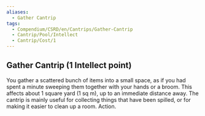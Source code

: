 ```yaml
---
aliases:
  - Gather Cantrip
tags:
  - Compendium/CSRD/en/Cantrips/Gather-Cantrip
  - Cantrip/Pool/Intellect
  - Cantrip/Cost/1
---
```

  
## Gather Cantrip (1 Intellect point)  
You gather a scattered bunch of items into a small space, as if you had spent a minute sweeping them together with your hands or a broom. This affects about 1 square yard (1 sq m), up to an immediate distance away. The cantrip is mainly useful for collecting things that have been spilled, or for making it easier to clean up a room. Action.   
  
  
  
